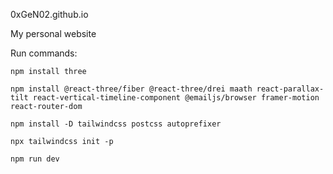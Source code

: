 0xGeN02.github.io

My personal website

Run commands:

    npm install three

    npm install @react-three/fiber @react-three/drei maath react-parallax-tilt react-vertical-timeline-component @emailjs/browser framer-motion react-router-dom

    npm install -D tailwindcss postcss autoprefixer 

    npx tailwindcss init -p    

    npm run dev
